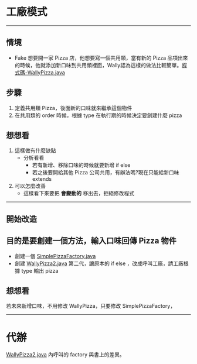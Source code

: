# 工廠模式

---

## 情境

- Fake 想要開一家 Pizza 店，他想要寫一個共用類，當有新的 Pizza 品項出來的時候，他就添加新口味到共用類裡面，Wally認為這樣的做法比較簡單。[程式碼-WallyPizza.java](practice1%2FWallyPizza.java)

## 步驟

1. 定義共用類 Pizza，後面新的口味就來繼承這個物件
2. 在共用類的 order 時候，根據 type 在執行期的時候決定要創建什麼 pizza

## 想想看

1. 這樣做有什麼缺點
    * 分析看看
        * 若有新增、移除口味的時候就要新增 if else
        * 若之後要開給其他 Pizza 公司共用，有辦法嗎?現在只能給新口味 extends
2. 可以怎麼改善
    * 這樣看下來要把 __會變動的__ 移出去，拒絕修改程式

---

## 開始改造

## 目的是要創建一個方法，輸入口味回傳 Pizza 物件

- 創建一個 [SimplePizzaFactory.java](practice2%2FSimplePizzaFactory.java)
- 創建 [WallyPizza2.java](practice2%2FWallyPizza2.java) 第二代，讓原本的 if else ，改成呼叫工廠，請工廠根據 type 輸出 pizza

## 想想看
若未來新增口味，不用修改 WallyPizza，只要修改 SimplePizzaFactory，

---

# 代辦
[WallyPizza2.java](practice2%2FWallyPizza2.java) 內呼叫的 factory 與書上的差異。
